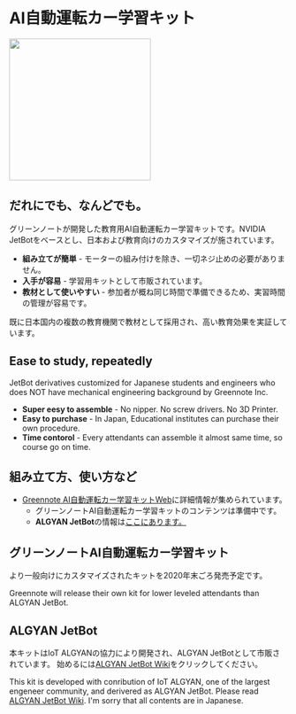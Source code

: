 # AI自動運転カー学習キット

<img src="https://github.com/greennote-inc/algyanjetbot/wiki/images/algyan-jetbot_1600x1200.jpg" height="256">

## だれにでも、なんどでも。

グリーンノートが開発した教育用AI自動運転カー学習キットです。NVIDIA JetBotをベースとし、日本および教育向けのカスタマイズが施されています。

* **組み立てが簡単** - モーターの組み付けを除き、一切ネジ止めの必要がありません。
* **入手が容易** - 学習用キットとして市販されています。
* **教材として使いやすい** - 参加者が概ね同じ時間で準備できるため、実習時間の管理が容易です。

既に日本国内の複数の教育機関で教材として採用され、高い教育効果を実証しています。

## Ease to study, repeatedly

JetBot derivatives customized for Japanese students and engineers who does NOT have mechanical engineering background  by Greennote Inc.

* **Super eesy to assemble** - No nipper. No screw drivers. No 3D Printer.
* **Easy to purchase** - In Japan, Educational institutes can purchase their own procedure.
* **Time contorol** - Every attendants can assemble it almost same time, so course go on time.

## 組み立て方、使い方など

* [Greennote AI自動運転カー学習キットWeb](https://aicar.i-gnote.com)に詳細情報が集められています。
  * グリーンノートAI自動運転カー学習キットのコンテンツは準備中です。
  * **ALGYAN JetBot**の情報は[ここにあります。](https://aicar.i-gnote.com/algyan/Home.html)
  
## グリーンノートAI自動運転カー学習キット

より一般向けにカスタマイズされたキットを2020年末ごろ発売予定です。

Greennote will release their own kit for lower leveled attendants than ALGYAN JetBot.

## ALGYAN JetBot

本キットはIoT ALGYANの協力により開発され、ALGYAN JetBotとして市販されています。
始めるには[ALGYAN JetBot Wiki](https://github.com/greennote-inc/algyanjetbot/wiki)をクリックしてください。

This kit is developed with conribution of IoT ALGYAN, one of the largest engeneer community, and derivered as ALGYAN JetBot. Please read [ALGYAN JetBot Wiki](https://github.com/greennote-inc/algyanjetbot/wiki). I'm sorry that all contents are in Japanese.